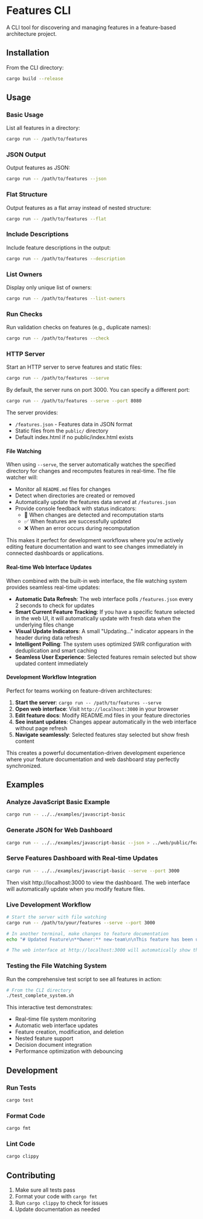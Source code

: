 # Features CLI

A CLI tool for discovering and managing features in a feature-based architecture project.

## Installation

From the CLI directory:

```bash
cargo build --release
```

## Usage

### Basic Usage

List all features in a directory:

```bash
cargo run -- /path/to/features
```

### JSON Output

Output features as JSON:

```bash
cargo run -- /path/to/features --json
```

### Flat Structure

Output features as a flat array instead of nested structure:

```bash
cargo run -- /path/to/features --flat
```

### Include Descriptions

Include feature descriptions in the output:

```bash
cargo run -- /path/to/features --description
```

### List Owners

Display only unique list of owners:

```bash
cargo run -- /path/to/features --list-owners
```

### Run Checks

Run validation checks on features (e.g., duplicate names):

```bash
cargo run -- /path/to/features --check
```

### HTTP Server

Start an HTTP server to serve features and static files:

```bash
cargo run -- /path/to/features --serve
```

By default, the server runs on port 3000. You can specify a different port:

```bash
cargo run -- /path/to/features --serve --port 8080
```

The server provides:
- `/features.json` - Features data in JSON format
- Static files from the `public/` directory
- Default index.html if no public/index.html exists

#### File Watching

When using `--serve`, the server automatically watches the specified directory for changes and recomputes features in real-time. The file watcher will:

- Monitor all `README.md` files for changes
- Detect when directories are created or removed
- Automatically update the features data served at `/features.json`
- Provide console feedback with status indicators:
  - 🔄 When changes are detected and recomputation starts
  - ✅ When features are successfully updated
  - ❌ When an error occurs during recomputation

This makes it perfect for development workflows where you're actively editing feature documentation and want to see changes immediately in connected dashboards or applications.

#### Real-time Web Interface Updates

When combined with the built-in web interface, the file watching system provides seamless real-time updates:

- **Automatic Data Refresh**: The web interface polls `/features.json` every 2 seconds to check for updates
- **Smart Current Feature Tracking**: If you have a specific feature selected in the web UI, it will automatically update with fresh data when the underlying files change
- **Visual Update Indicators**: A small "Updating..." indicator appears in the header during data refresh
- **Intelligent Polling**: The system uses optimized SWR configuration with deduplication and smart caching
- **Seamless User Experience**: Selected features remain selected but show updated content immediately

#### Development Workflow Integration

Perfect for teams working on feature-driven architectures:

1. **Start the server**: `cargo run -- /path/to/features --serve`
2. **Open web interface**: Visit `http://localhost:3000` in your browser
3. **Edit feature docs**: Modify README.md files in your feature directories
4. **See instant updates**: Changes appear automatically in the web interface without page refresh
5. **Navigate seamlessly**: Selected features stay selected but show fresh content

This creates a powerful documentation-driven development experience where your feature documentation and web dashboard stay perfectly synchronized.

## Examples

### Analyze JavaScript Basic Example

```bash
cargo run -- ../../examples/javascript-basic
```

### Generate JSON for Web Dashboard

```bash
cargo run -- ../../examples/javascript-basic --json > ../web/public/features.json
```

### Serve Features Dashboard with Real-time Updates

```bash
cargo run -- ../../examples/javascript-basic --serve --port 3000
```

Then visit http://localhost:3000 to view the dashboard. The web interface will automatically update when you modify feature files.

### Live Development Workflow

```bash
# Start the server with file watching
cargo run -- /path/to/your/features --serve --port 3000

# In another terminal, make changes to feature documentation
echo "# Updated Feature\n**Owner:** new-team\n\nThis feature has been updated!" > /path/to/your/features/some-feature/README.md

# The web interface at http://localhost:3000 will automatically show the changes
```

### Testing the File Watching System

Run the comprehensive test script to see all features in action:

```bash
# From the CLI directory
./test_complete_system.sh
```

This interactive test demonstrates:
- Real-time file system monitoring
- Automatic web interface updates
- Feature creation, modification, and deletion
- Nested feature support
- Decision document integration
- Performance optimization with debouncing

## Development

### Run Tests

```bash
cargo test
```

### Format Code

```bash
cargo fmt
```

### Lint Code

```bash
cargo clippy
```

## Contributing

1. Make sure all tests pass
2. Format your code with `cargo fmt`
3. Run `cargo clippy` to check for issues
4. Update documentation as needed